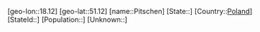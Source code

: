 ﻿---
location: [51.12,18.12]
type: City
tags:
- geo/City


SpocWebEntityId: 33395
isDeleted: false
confidential: public

---
[geo-lon::18.12]
[geo-lat::51.12]
[name::Pitschen]
[State::]
[Country::[Poland](geo/Continent/Europe/Poland.md)]
[StateId::]
[Population::]
[Unknown::]

